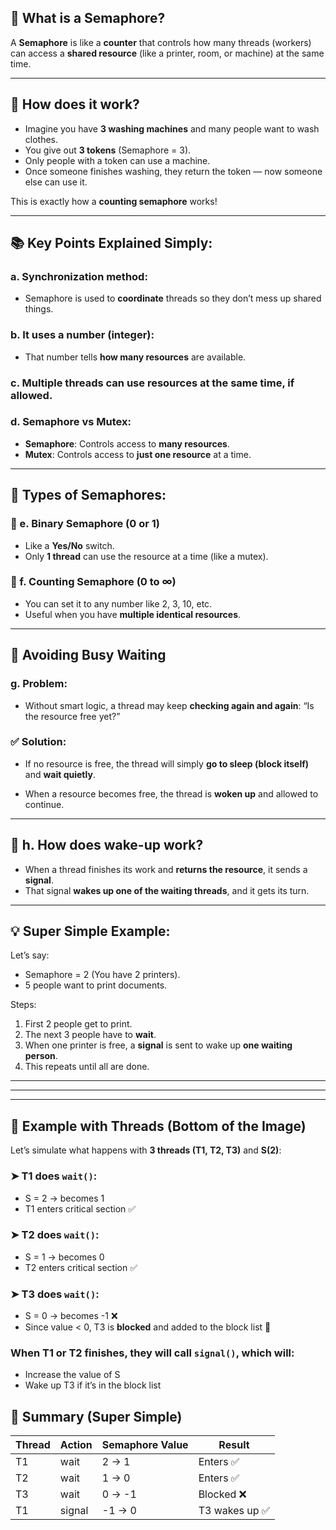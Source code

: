 ## 🚦 What is a Semaphore?

A **Semaphore** is like a **counter** that controls how many threads (workers) can access a **shared resource** (like a printer, room, or machine) at the same time.

---

## 🔢 How does it work?

* Imagine you have **3 washing machines** and many people want to wash clothes.
* You give out **3 tokens** (Semaphore = 3).
* Only people with a token can use a machine.
* Once someone finishes washing, they return the token — now someone else can use it.

This is exactly how a **counting semaphore** works!

---

## 📚 Key Points Explained Simply:

### a. Synchronization method:

* Semaphore is used to **coordinate** threads so they don’t mess up shared things.

### b. It uses a number (integer):

* That number tells **how many resources** are available.

### c. Multiple threads can use resources **at the same time**, if allowed.

### d. Semaphore vs Mutex:

* **Semaphore**: Controls access to **many resources**.
* **Mutex**: Controls access to **just one resource** at a time.

---

## 🧨 Types of Semaphores:

### 🔘 e. Binary Semaphore (0 or 1)

* Like a **Yes/No** switch.
* Only **1 thread** can use the resource at a time (like a mutex).

### 🔢 f. Counting Semaphore (0 to ∞)

* You can set it to any number like 2, 3, 10, etc.
* Useful when you have **multiple identical resources**.

---

## 🔄 Avoiding Busy Waiting

### g. Problem:

* Without smart logic, a thread may keep **checking again and again**: “Is the resource free yet?”

### ✅ Solution:

* If no resource is free, the thread will simply **go to sleep (block itself)** and **wait quietly**.

* When a resource becomes free, the thread is **woken up** and allowed to continue.

---

## 🔔 h. How does wake-up work?

* When a thread finishes its work and **returns the resource**, it sends a **signal**.
* That signal **wakes up one of the waiting threads**, and it gets its turn.

---

## 💡 Super Simple Example:

Let’s say:

* Semaphore = 2 (You have 2 printers).
* 5 people want to print documents.

Steps:

1. First 2 people get to print.
2. The next 3 people have to **wait**.
3. When one printer is free, a **signal** is sent to wake up **one waiting person**.
4. This repeats until all are done.


---
---
---

## 🧵 Example with Threads (Bottom of the Image)

Let’s simulate what happens with **3 threads (T1, T2, T3)** and **S(2)**:

### ➤ T1 does `wait()`:

* S = 2 → becomes 1
* T1 enters critical section ✅

### ➤ T2 does `wait()`:

* S = 1 → becomes 0
* T2 enters critical section ✅

### ➤ T3 does `wait()`:

* S = 0 → becomes -1 ❌
* Since value < 0, T3 is **blocked** and added to the block list 🚫

### When T1 or T2 finishes, they will call `signal()`, which will:

* Increase the value of S
* Wake up T3 if it’s in the block list

## 📌 Summary (Super Simple)

| Thread | Action | Semaphore Value | Result        |
| ------ | ------ | --------------- | ------------- |
| T1     | wait   | 2 → 1           | Enters ✅      |
| T2     | wait   | 1 → 0           | Enters ✅      |
| T3     | wait   | 0 → -1          | Blocked ❌     |
| T1     | signal | -1 → 0          | T3 wakes up ✅ |
